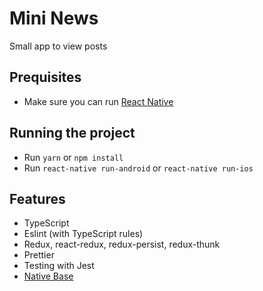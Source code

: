 # Mini News
Small app to view posts

## Prequisites
- Make sure you can run [React Native](https://facebook.github.io/react-native/docs/getting-started)

## Running the project
- Run `yarn` or `npm install`
- Run `react-native run-android` or `react-native run-ios`

## Features
- TypeScript
- Eslint (with TypeScript rules)
- Redux, react-redux, redux-persist, redux-thunk
- Prettier
- Testing with Jest
- [Native Base](https://nativebase.io/)